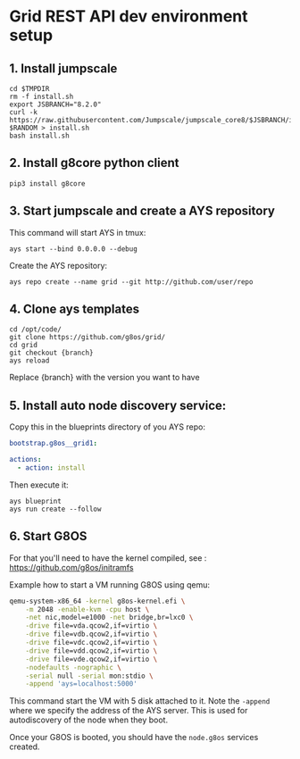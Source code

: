 # Grid REST API dev environment setup

## 1. Install jumpscale
```shell
cd $TMPDIR
rm -f install.sh
export JSBRANCH="8.2.0"
curl -k https://raw.githubusercontent.com/Jumpscale/jumpscale_core8/$JSBRANCH/install/install.sh?$RANDOM > install.sh
bash install.sh
```

## 2. Install g8core python client
```shell
pip3 install g8core
```

## 3. Start jumpscale and create a AYS repository
This command will start AYS in tmux:
```shell
ays start --bind 0.0.0.0 --debug
```

Create the AYS repository:
```shell
ays repo create --name grid --git http://github.com/user/repo
```

## 4. Clone ays templates
```
cd /opt/code/
git clone https://github.com/g8os/grid/
cd grid
git checkout {branch}
ays reload
```
Replace {branch} with the version you want to have

## 5. Install auto node discovery service:
Copy this in the blueprints directory of you AYS repo:
```yaml
bootstrap.g8os__grid1:

actions:
  - action: install
```
Then execute it:
```shell
ays blueprint
ays run create --follow
```

## 6. Start G8OS
For that you'll need to have the kernel compiled, see : https://github.com/g8os/initramfs

Example how to start a VM running G8OS using qemu:
```bash
qemu-system-x86_64 -kernel g8os-kernel.efi \
    -m 2048 -enable-kvm -cpu host \
    -net nic,model=e1000 -net bridge,br=lxc0 \
    -drive file=vda.qcow2,if=virtio \
    -drive file=vdb.qcow2,if=virtio \
    -drive file=vdc.qcow2,if=virtio \
    -drive file=vdd.qcow2,if=virtio \
    -drive file=vde.qcow2,if=virtio \
    -nodefaults -nographic \
    -serial null -serial mon:stdio \
    -append 'ays=localhost:5000'
```
This command start the VM with 5 disk attached to it.
Note the `-append` where we specify the address of the AYS server. This is used for autodiscovery of the node when they boot.

Once your G8OS is booted, you should have the `node.g8os` services created.
